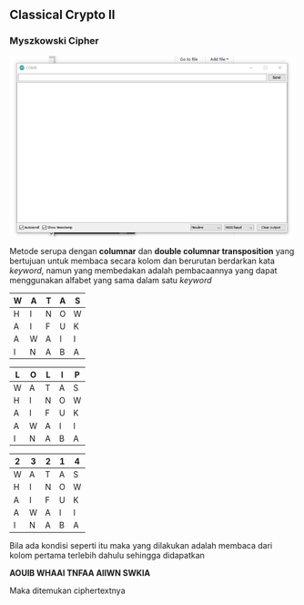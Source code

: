 ## Classical Crypto II

### Myszkowski Cipher

![](https://github.com/tjakra-birawa/Keamanan_Komputer_Arduino/blob/master/Dokumentasi/myszkowski.gif?raw=true)

Metode serupa dengan **columnar** dan **double columnar transposition** yang bertujuan untuk membaca secara kolom dan berurutan berdarkan kata *keyword*, namun yang membedakan adalah pembacaannya yang dapat menggunakan alfabet yang sama dalam satu *keyword*

| W   | A   | T   | A   | S   | 
| --- | --- | --- | --- | --- | 
| H   | I   | N   | O   | W   | 
| A   | I   | F   | U   | K   | 
| A   | W   | A   | I   | I   | 
| I   | N   | A   | B   | A   | 

| L   | O   | L   | I   | P   | 
| --- | --- | --- | --- | --- |
| W   | A   | T   | A   | S   |  
| H   | I   | N   | O   | W   | 
| A   | I   | F   | U   | K   | 
| A   | W   | A   | I   | I   | 
| I   | N   | A   | B   | A   | 

| 2   | 3   | 2   | 1   | 4   | 
| --- | --- | --- | --- | --- |
| W   | A   | T   | A   | S   |  
| H   | I   | N   | O   | W   | 
| A   | I   | F   | U   | K   | 
| A   | W   | A   | I   | I   | 
| I   | N   | A   | B   | A   | 

Bila ada kondisi seperti itu maka yang dilakukan adalah membaca dari kolom pertama terlebih dahulu sehingga didapatkan

**AOUIB WHAAI TNFAA AIIWN SWKIA**

Maka ditemukan ciphertextnya
